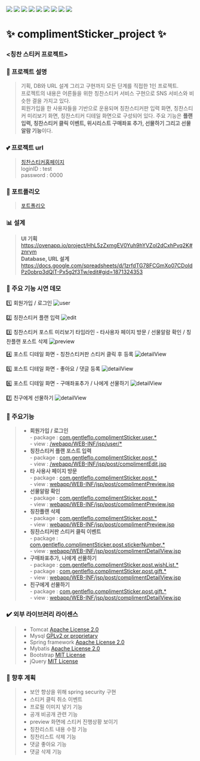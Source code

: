 
<img src="https://img.shields.io/badge/Java-007396?style=flat-square&logo=Java&logoColor=white"/></a> 
<img src="https://img.shields.io/badge/jQuery-0769AD?style=flat-square&logo=jQuery&logoColor=white"/></a>
<img src="https://img.shields.io/badge/JavaScript-F7DF1E?style=flat-square&logo=JavaScript&logoColor=white"/></a>
<img src="https://img.shields.io/badge/Eclipse-2C2255?style=flat-square&logo=Eclipse&logoColor=white"/></a> 
<img src="https://img.shields.io/badge/Spring-6DB33F?style=flat-square&logo=Spring&logoColor=white"/></a> 
<img src="https://img.shields.io/badge/HTML5-E34F26?style=flat-square&logo=HTML5&logoColor=white"/></a> 
<img src="https://img.shields.io/badge/CSS3-1572B6?style=flat-square&logo=CSS3&logoColor=white"/></a>
<img src="https://img.shields.io/badge/MySQL-4479A1?style=flat-square&logo=MySQL&logoColor=white"/></a> 
<img src="https://img.shields.io/badge/Amazon AWS-232F3E?style=flat-square&logo=Amazon%20AWS&logoColor=white"/></a>        

# ✨ complimentSticker_project ✨  


### <칭찬 스티커 프로젝트>

 
  ### :speech_balloon: 프로젝트 설명
  > 기획, DB와 URL 설계 그리고 구현까지 모든 단계를 직접한 1인 프로젝트.        
  프로젝트의 내용은 어른들을 위한 칭찬스티커 서비스 구현으로 SNS 서비스와 비슷한 결을 가지고 있다.      
  회원가입을 한 사용자들을 기반으로 운용되며 칭찬스티커판 입력 화면, 칭찬스티커 미리보기 화면, 칭찬스티커 디테일 화면으로 구성되어 있다.
  주요 기능은 **플랜입력, 칭찬스티커 클릭 이벤트, 위시리스트 구매좌표 추가, 선물하기 그리고 선물알람 기능**이다.               

  ### :two_hearts: 프로젝트 url
  > [칭찬스티커홈페이지](http://3.35.141.139:8080/user/signin_view)     
  > loginID : test      
  > password : 0000

  ### :notebook: 포트폴리오
  > [포트폴리오](portfoglio/칭찬스티커-프로젝트.pdf)

  ### :bar_chart: 설계 
  > <b>UI 기획</b>        
         https://ovenapp.io/project/HhL5zZxmgEV0Yuh9hYVZol2dCxhPvq2K#znrym           
    <b>Database, URL 설계</b>        
         https://docs.google.com/spreadsheets/d/1zrfdTG78FCGmXo07CDoIdPz0obrp3dQlT-Px5g2f3Tw/edit#gid=1871324353
  

 
  ### :movie_camera: 주요 기능 시연 데모    
  :one: 회원가입 / 로그인
  ![user](demoGif/signIn,signUp.gif)  
  
  :two: 칭찬스티커 플랜 입력
  ![edit](demoGif/edit.gif)   
  
  :three: 칭찬스티커 포스트 미리보기 타임라인 - 타사용자 페이지 방문 / 선물알람 확인 / 칭찬플랜 포스트 삭제
  ![preview](demoGif/preview.gif)      
  
  :four: 포스트 디테일 화면 - 칭찬스티커판 스티커 클릭 후 등록
  ![detailView](demoGif/detailView_stickerClick.gif)      
  
  :five: 포스트 디테일 화면 - 좋아요 / 댓글 등록
  ![detailView](demoGif/detailView_like,comment.gif)     
  
  :six: 포스트 디테일 화면 - 구매좌표추가 / 나에게 선물하기
  ![detailView](demoGif/detailView_addURL,giftToMe.gif)     
  
  :seven: 친구에게 선물하기 
  ![detailView](demoGif/detailView_giftToFriend.gif)  
  
  
  
  ### :pushpin: 주요기능 
  > * __회원가입 / 로그인__          
    - package : [com.gentleflo.complimentSticker.user.*](https://github.com/gentleflo/compliment_project/tree/develops/src/main/java/com/gentleflo/complimentSticker/user)     
    - view : [/webapp/WEB-INF/jsp/user/*](https://github.com/gentleflo/compliment_project/tree/develops/src/main/webapp/WEB-INF/jsp/user)                       
  > * __칭찬스티커 플랜 포스트 입력__            
    - package : [com.gentleflo.complimentSticker.post.*](https://github.com/gentleflo/compliment_project/tree/develops/src/main/java/com/gentleflo/complimentSticker/post)       
    - view : [/webapp/WEB-INF/jsp/post/complimentEdit.jsp](https://github.com/gentleflo/compliment_project/blob/develops/src/main/webapp/WEB-INF/jsp/post/complimentEdit.jsp)      
  > * __타 사용사 페이지 방문__           
    - package : [com.gentleflo.complimentSticker.post.*](https://github.com/gentleflo/compliment_project/tree/develops/src/main/java/com/gentleflo/complimentSticker/post)    
    - view : [webapp/WEB-INF/jsp/post/complimentPreview.jsp](https://github.com/gentleflo/compliment_project/blob/develops/src/main/webapp/WEB-INF/jsp/post/complimentPreview.jsp)         
  > * __선물알람 확인__      
    - package : [com.gentleflo.complimentSticker.post.*](https://github.com/gentleflo/compliment_project/tree/develops/src/main/java/com/gentleflo/complimentSticker/post)       
    - view : [webapp/WEB-INF/jsp/post/complimentPreview.jsp](https://github.com/gentleflo/compliment_project/blob/develops/src/main/webapp/WEB-INF/jsp/post/complimentPreview.jsp)     
  > * __칭찬플랜 삭제__       
    - package : [com.gentleflo.complimentSticker.post.*](https://github.com/gentleflo/compliment_project/tree/develops/src/main/java/com/gentleflo/complimentSticker/post)       
    - view : [webapp/WEB-INF/jsp/post/complimentPreview.jsp](https://github.com/gentleflo/compliment_project/blob/develops/src/main/webapp/WEB-INF/jsp/post/complimentPreview.jsp)   
  > * __칭찬스티커판 스티커 클릭 이벤트__     
    - package : [com.gentleflo.complimentSticker.post.stickerNumber.*](https://github.com/gentleflo/compliment_project/tree/develops/src/main/java/com/gentleflo/complimentSticker/post/stickerNumber)      
    - view : [webapp/WEB-INF/jsp/post/complimentDetailView.jsp](https://github.com/gentleflo/compliment_project/blob/develops/src/main/webapp/WEB-INF/jsp/post/complimentDetailView.jsp)       
  > * __구매좌표추가, 나에게 선물하기__    
    - package : [com.gentleflo.complimentSticker.post.wishList.*](https://github.com/gentleflo/compliment_project/tree/develops/src/main/java/com/gentleflo/complimentSticker/post/wishList)     
    - package : [com.gentleflo.complimentSticker.post.gift.*](https://github.com/gentleflo/compliment_project/tree/develops/src/main/java/com/gentleflo/complimentSticker/post/gift)       
    - view : [webapp/WEB-INF/jsp/post/complimentDetailView.jsp](https://github.com/gentleflo/compliment_project/blob/develops/src/main/webapp/WEB-INF/jsp/post/complimentDetailView.jsp)       
  > * __친구에게 선물하기__     
    - package : [com.gentleflo.complimentSticker.post.gift.*](https://github.com/gentleflo/compliment_project/tree/develops/src/main/java/com/gentleflo/complimentSticker/post/gift)       
    - view : [webapp/WEB-INF/jsp/post/complimentDetailView.jsp](https://github.com/gentleflo/compliment_project/blob/develops/src/main/webapp/WEB-INF/jsp/post/complimentDetailView.jsp)   
 

 ### :heavy_check_mark: 외부 라이브러리 라이센스
 > * Tomcat [Apache License 2.0](https://www.apache.org/licenses/LICENSE-2.0)   
 > * Mysql [GPLv2 or proprietary](https://www.gnu.org/licenses/gpl-3.0.html)   
 > * Spring framework [Apache License 2.0](https://www.apache.org/licenses/LICENSE-2.0)     
 > * Mybatis [Apache License 2.0](https://www.apache.org/licenses/LICENSE-2.0)    
 > * Bootstrap [MIT License](https://opensource.org/licenses/MIT)    
 > * jQuery [MIT License](https://opensource.org/licenses/MIT)             
  
       
 ### :memo: 향후 계획
 > * 보안 향상을 위해 spring security 구현    
 > * 스티커 클릭 취소 이벤트    
 > * 프로필 이미지 넣기 기능    
 > * 공개 비공개 관련 기능    
 > * preview 화면에 스티커 진행상황 보이기    
 > * 칭찬리스트 내용 수정 기능    
 > * 칭찬리스트 삭제 기능
 > * 댓글 좋아요 기능    
 > * 댓글 삭제 기능    
  
   
  
